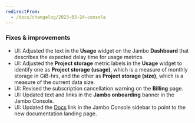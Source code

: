```yaml
---
redirectFrom:
  - /docs/changelog/2023-03-24-console
---
```


### Fixes & improvements

- UI: Adjusted the text in the **Usage** widget on the Jambo **Dashboard** that describes the expected delay time for usage metrics.
- UI: Adjusted the **Project storage** metric labels in the **Usage** widget to identify one as **Project storage (usage)**, which is a measure of monthly storage in GiB-hrs, and the other as **Project storage (size)**, which is a measure of the current data size.
- UI: Revised the subscription cancellation warning on the **Billing** page.
- UI: Updated text and links in the **Jambo onboarding** banner in the Jambo Console.
- UI: Updated the [Docs](/docs/introduction) link in the Jambo Console sidebar to point to the new documentation landing page.
